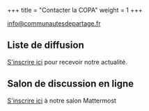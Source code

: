 +++
title = "Contacter la COPA"
weight = 1
+++

[info@communautesdepartage.fr](info@communautesdepartage.fr)


## Liste de diffusion

[S'inscrire ici](https://framalistes.org/sympa/subscribe/copa-tf) pour recevoir notre actualité.

## Salon de discussion en ligne

[S'inscrire ici](https://framateam.org/communautesdepartage/channels/town-square) à notre salon Mattermost
